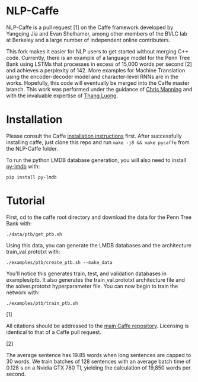 # NLP-Caffe

NLP-Caffe is a pull request [1] on the Caffe framework developed by Yangqing Jia and Evan Shelhamer, among other members of the BVLC lab at Berkeley and a large number of independent online contributers. 

This fork makes it easier for NLP users to get started without merging C++ code. Currently, there is an example of a language model for the Penn Tree Bank using LSTMs that processes in excess of 15,000 words per second [2] and achieves a perplexity of 142. More examples for Machine Translation using the encoder-decoder model and character-level RNNs are in the works. Hopefully, this code will eventually be merged into the Caffe master branch. This work was performed under the guidance of <a href="http://nlp.stanford.edu/~manning/">Chris Manning</a> and with the invaluable expertise of <a href="http://stanford.edu/~lmthang/">Thang Luong</a>.

# Installation

Please consult the Caffe <a href="http://caffe.berkeleyvision.org/installation.html">installation instructions</a> first. After successfully installing caffe, just clone this repo and run `make -j8 && make pycaffe` from the NLP-Caffe folder.

To run the python LMDB database generation, you will also need to install <a href="https://github.com/dw/py-lmdb/">py-lmdb</a> with:

    pip install py-lmdb

# Tutorial

First, cd to the caffe root directory and download the data for the Penn Tree Bank with:

    ./data/ptb/get_ptb.sh

Using this data, you can generate the LMDB databases and the architecture train_val.prototxt with:

    ./examples/ptb/create_ptb.sh --make_data

You'll notice this generates train, test, and validation databases in examples/ptb. It also generates the train_val.prototxt architecture file and the solver.prototxt hyperparameter file. You can now begin to train the network with:

    ./examples/ptb/train_ptb.sh

[1]

All citations should be addressed to the <a href="https://github.com/BVLC/caffe">main Caffe repository</a>. Licensing is identical to that of a Caffe pull request.

[2]

The average sentence has 19.85 words when long sentences are capped to 30 words. We train batches of 128 sentences with an average batch time of 0.128 s on a Nvidia GTX 780 TI, yielding the calculation of 19,850 words per second.

